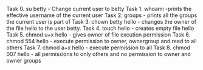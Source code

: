 Task 0. su betty - Change current user to betty
Task 1. whoami -prints the effective username of the current user
Task 2. groups - prints all the groups the current user is part of
Task 3. chown betty hello - changes the owner of the file hello to the user betty.
Task 4. touch hello - creates empty file hello
Task 5. chmod u+x hello - gives owner of file excution permission
Task 6. chmod 554 hello - execute permission to owner, ownergroup and read to all others
Task 7. chmod a+x hello - execute permission to all
Task 8. chmod 007 hello - all permissions to only others and no permission to owner and owner groups

